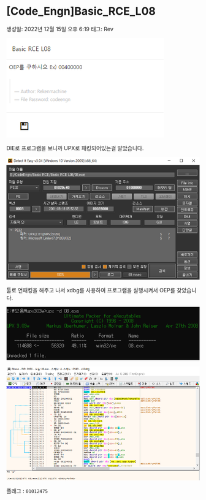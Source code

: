 # [Code_Engn]Basic_RCE_L08

생성일: 2022년 12월 15일 오후 6:19
태그: Rev

![Untitled](/IMG/8-0.png)

DIE로 프로그램을 보니까 UPX로 패킹되어있는걸 알았습니다.

![Untitled](/IMG/8-1.png)

툴로 언패킹을 해주고 나서 xdbg를 사용하여 프로그램을 실행시켜서 OEP를 찾았습니다.

![Untitled](/IMG/8-2.png)

![Untitled](/IMG/8-3.png)

플래그 : `01012475`